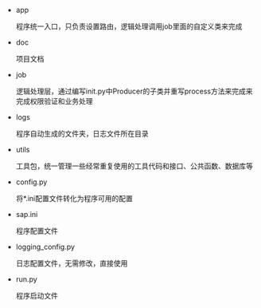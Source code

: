 + app

  程序统一入口，只负责设置路由，逻辑处理调用job里面的自定义类来完成

+ doc

  项目文档

+ job

  逻辑处理层，通过编写init.py中Producer的子类并重写process方法来完成来完成权限验证和业务处理

+ logs

  程序自动生成的文件夹，日志文件所在目录

+ utils

  工具包，统一管理一些经常重复使用的工具代码和接口、公共函数、数据库等

+ config.py

  将*.ini配置文件转化为程序可用的配置

+ sap.ini

  程序配置文件

+ logging_config.py

  日志配置文件，无需修改，直接使用

+ run.py

  程序启动文件
